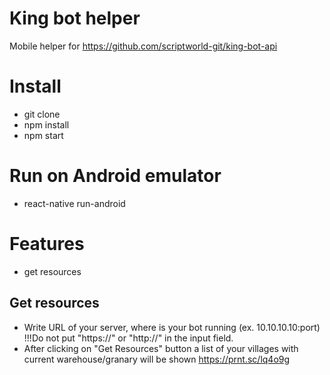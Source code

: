 # King bot helper
Mobile helper for https://github.com/scriptworld-git/king-bot-api

# Install
  - git clone
  - npm install
  - npm start

# Run on Android emulator
  - react-native run-android

# Features
  - get resources
  
## Get resources
  - Write URL of your server, where is your bot running (ex. 10.10.10.10:port) !!!Do not put "https://" or "http://" in the input field.
  - After clicking on "Get Resources" button a list of your villages with current warehouse/granary will be shown
  https://prnt.sc/lq4o9g
